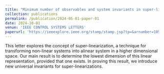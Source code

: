 ```yaml
---
title: "Minimum number of observables and system invariants in super-linearization"
collection: publications
permalink: /publication/2024-05-01-paper-01
date: 2024-10-01
venue: 'IEEE CONTROL SYSTEMS LETTERS'
paperurl: 'https://ieeexplore.ieee.org/stamp/stamp.jsp?tp=&arnumber=10552822'
---
```

This letter explores the concept of super-linearization, a technique for transforming non-linear systems into alinear system in a higher dimensional space. Our main result is to determine the lowest dimension of this linear representation, provided that one exists. In proving this result, we introduce new universal invariants for super-linearizations.
